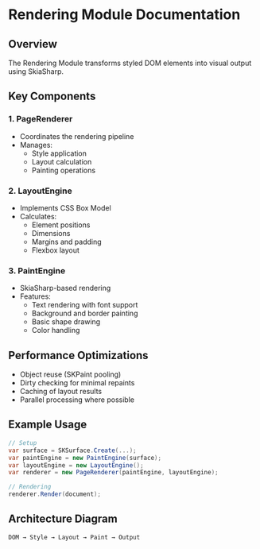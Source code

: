 # Rendering Module Documentation

## Overview
The Rendering Module transforms styled DOM elements into visual output using SkiaSharp.

## Key Components

### 1. PageRenderer
- Coordinates the rendering pipeline
- Manages:
  - Style application
  - Layout calculation
  - Painting operations

### 2. LayoutEngine
- Implements CSS Box Model
- Calculates:
  - Element positions
  - Dimensions
  - Margins and padding
  - Flexbox layout

### 3. PaintEngine
- SkiaSharp-based rendering
- Features:
  - Text rendering with font support
  - Background and border painting
  - Basic shape drawing
  - Color handling

## Performance Optimizations
- Object reuse (SKPaint pooling)
- Dirty checking for minimal repaints
- Caching of layout results
- Parallel processing where possible

## Example Usage
```csharp
// Setup
var surface = SKSurface.Create(...);
var paintEngine = new PaintEngine(surface);
var layoutEngine = new LayoutEngine();
var renderer = new PageRenderer(paintEngine, layoutEngine);

// Rendering
renderer.Render(document);
```

## Architecture Diagram
```
DOM → Style → Layout → Paint → Output
